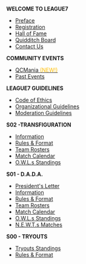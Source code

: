 <!-- docs/_sidebar.md -->
**WELCOME TO LEAGUE7**
* [Preface](/ "LEAGUE7 | Preface")
* [Registration](registration.md "L7 | Registration")
* [Hall of Fame</span>](/hall-of-fame.md "L7 | Hall of Fame")
* [Quidditch Board](/quidditch-board.md "L7 | Quidditch Board")
* [Contact Us](contact-us.md "L7 | Contact Us")

**COMMUNITY EVENTS**
* [QCMania <span style="color:#ffbd00">(NEW!)</span>](/community-events/qcmania "L7 | QCMania")
* [Past Events](/community-events/past-events "L7 | Past Events")

**LEAGUE7 GUIDELINES**
* [Code of Ethics](codeofethics.md "L7 | Code of Ethics")
* [Organizational Guidelines](organizational-guidelines.md "L7 | Organizational Guidelines")
* [Moderation Guidelines](moderation-guidelines.md "L7 | Moderation Guidelines") 

**S02 -TRANSFIGURATION**
* [Information](/season/02/information.md "L7 | S02 General Information")
* [Rules & Format](/season/02/rules-format.md "L7 | Season Rules & Format") 
* [Team Rosters](/season/02/team-rosters.md "L7 | Team Rosters")
* [Match Calendar](/season/02/calendar.md "L7 | Match Calendar") 
* [O.W.L.s Standings](/season/02/owls-standings.md "L7 | Season Standings")

**S01 - D.A.D.A.**
* [President's Letter](/season/01/president-letter.md "L7 | S01 President's Letter")
* [Information](/season/01/information.md "L7 | S01 General Information")
* [Rules & Format](/season/01/rules-format.md "L7 | Season Rules & Format") 
* [Team Rosters](/season/01/team-rosters.md "L7 | Team Rosters")
* [Match Calendar](/season/01/calendar.md "L7 | Match Calendar") 
* [O.W.L.s Standings](/season/01/standings.md "L7 | Season Standings")
* [N.E.W.T.s Matches](/season/01/matches.md "L7 | Matches Details")

**S00 - TRYOUTS**
* [Tryouts Standings](/season/00/standings.md "L7 | Tryouts Standings")
* [Rules & Format](/season/00/rules-format.md "L7 | Tryout Season")



